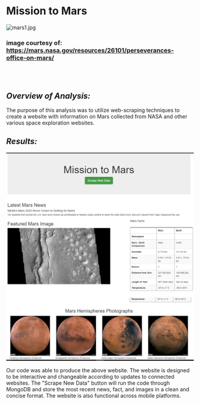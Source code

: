 # Mission to Mars

![mars1.jpg](assets/mars1.jpg)
### image courtesy of: https://mars.nasa.gov/resources/26101/perseverances-office-on-mars/

<br/><br/>

## ***Overview of Analysis:***
The purpose of this analysis was to utilize web-scraping techniques to create a website with information on Mars collected from NASA and other various space exploration websites. 

## ***Results:***

![mission1.png](assets/mission1.png)
![mission2.png](assets/mission2.png)

Our code was able to produce the above website. The website is designed to be interactive and changeable according to updates to connected websites. The "Scrape New Data" button will run the code through MongoDB and store the most recent news, fact, and images in a clean and concise format. The website is also functional across mobile platforms. 
